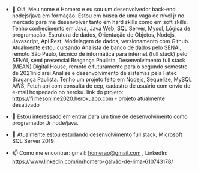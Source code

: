 - 👋 Olá, Meu nome é Homero e eu sou um desenvolvedor back-end nodejs/java em formação. Estou em busca de uma vaga de nível jr no mercado para me desenvolver tanto em hard skills como em soft skills. Tenho conhecimento em Java, Java Web, SQL Server, Mysql, Lógica de programação, Estrutura de dados, Orientação de Objetos, Nodejs, Javascript, Api Rest, Modelagem de dados, versionamento com Github. Atualmente estou cursando Analista de banco de dados pelo SENAI, remoto São Paulo, técnico de informática para internet (full stack) pelo SENAI, semi presencial Bragança Paulista, Desenvolvimento full stack (MEAN) Digital House, remoto e futuramente para o segundo semestre de 2021iniciarei Analise e desenvolvimento de sistemas pela Fatec Bragança Paulista. Tenho um projeto feito em Nodejs, Sequelize, MySQL AWS, Fetch api com consulta de cep, cadastro de usuário com envio de e-mail hospedado no heroku. 
link do projeto: <https://filmesonline2020.herokuapp.com> - projeto atualmente desativado


- 👀 Estou interessado em entrar para um time de desenvolvimento como programador Jr node/java.
- 🌱 Atualmente estou estudando desenvolvimento full stack, Microsoft SQL Server 2019
- 📫 Como me encontrar: gmail: homerao@gmail.com , LinkedIn: https://www.linkedin.com/in/homero-galvão-de-lima-610743178/


